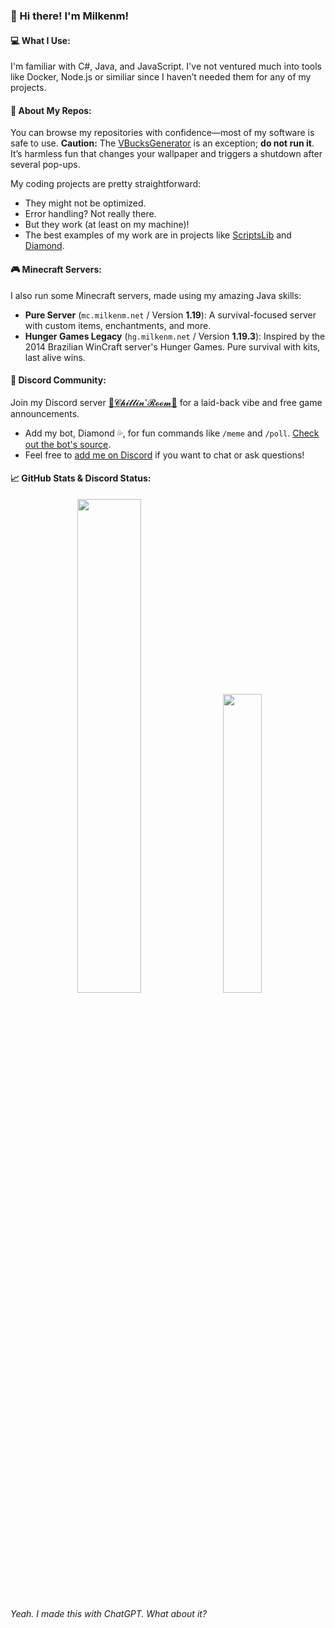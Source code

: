 ### 👋 Hi there! I'm Milkenm!

#### 💻 What I Use:
I'm familiar with C#, Java, and JavaScript. I've not ventured much into tools like Docker, Node.js or similiar since I haven’t needed them for any of my projects.

#### 💽 About My Repos:
You can browse my repositories with confidence—most of my software is safe to use. **Caution:** The [VBucksGenerator](https://github.com/Milkenm/VBucksGenerator) is an exception; **do not run it**. It’s harmless fun that changes your wallpaper and triggers a shutdown after several pop-ups.

My coding projects are pretty straightforward:
- They might not be optimized.
- Error handling? Not really there.
- But they work (at least on my machine)!
- The best examples of my work are in projects like [ScriptsLib](https://github.com/Milkenm/ScriptsLib) and [Diamond](https://github.com/Milkenm/Diamond).

#### 🎮 Minecraft Servers:
I also run some Minecraft servers, made using my amazing Java skills:
- **Pure Server** (`mc.milkenm.net` / Version **1.19**): A survival-focused server with custom items, enchantments, and more.
- **Hunger Games Legacy** (`hg.milkenm.net` / Version **1.19.3**): Inspired by the 2014 Brazilian WinCraft server's Hunger Games. Pure survival with kits, last alive wins.

#### 💬 Discord Community:
Join my Discord server [🎀𝓒𝓱𝓲𝓵𝓵𝓲𝓷'𝓡𝓸𝓸𝓶🎀](https://discord.gg/xRyvAps) for a laid-back vibe and free game announcements.
- Add my bot, Diamond 💦, for fun commands like `/meme` and `/poll`. [Check out the bot's source](https://github.com/Milkenm/Diamond).
- Feel free to [add me on Discord](https://discordapp.com/users/222114807887691777) if you want to chat or ask questions!

#### 📈 GitHub Stats & Discord Status:
<div align="center">
    <img src="https://github-readme-stats.vercel.app/api?username=Milkenm&bg_color=55,c24848,904e95&title_color=fff&text_color=fff&show_icons=true&count_private=true&icon_color=bbb" width="45%"/>
    &nbsp;
    <img src="https://lanyard-profile-readme.vercel.app/api/222114807887691777?&bg=984D88" width="35%"/>
</div>

###### Yeah. I made this with ChatGPT. What about it?
